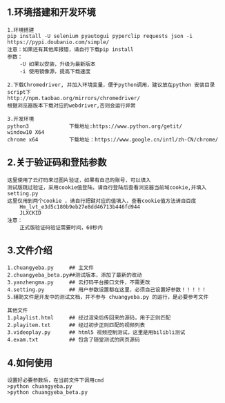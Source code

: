 ## 1.环境搭建和开发环境
	1.环境搭建
	pip install -U selenium pyautogui pyperclip requests json -i https://pypi.doubanio.com/simple/
	注意：如果还有其他库报错，请自行下载pip install 
	参数：
		-U 如果以安装，升级为最新版本
		-i 使用镜像源，提高下载速度
		
	2.下载Chromedriver, 并加入环境变量，便于python调用，建议放在python 安装目录script下
	http://npm.taobao.org/mirrors/chromedriver/
	根据浏览器版本下载对应的webdriver,否则会运行异常
	
	3.开发环境
	python3				下载地址:https://www.python.org/getit/
	window10 X64
	chrome x64    		下载地址：https://www.google.cn/intl/zh-CN/chrome/
	
## 2.关于验证码和登陆参数
	这里使用了云打码来过图片验证，如果有自己的账号，可以填入
	测试版跳过验证，采用cookie值登陆，请自行登陆后查看浏览器当前域cookie,并填入setting.py
	这里仅用到两个cookie ，请自行把键对应的值填入，查看cookie值方法请自百度
		Hm_lvt_e3d5c180b9eb27e8dd46713b446fd944
		JLXCKID
	注意：
		正式版验证码验证需要时间，60秒内
	
## 3.文件介绍
	1.chuangyeba.py		## 主文件
	2.chuangyeba_beta.py##测试版本，添加了最新的改动
	3.yanzhengma.py		## 云打码平台接口文件，不需更改
	4.setting.py		## 用户参数设置都在这里，必须自己设置好参数！！！！！
	5.辅助文件是开发中的测试文档，并不参与 chuangyeba.py 的运行，是必要参考文件
	
	其他文件
	1.playlist.html		## 经过渲染后传回来的源码，用于正则匹配
	2.playitem.txt		## 经过初步正则匹配的视频列表
	3.videoplay.py		## html5 视频控制测试，这里是用bilibli测试
	4.exam.txt			## 包含了随堂测试的网页源码


## 4.如何使用
	设置好必要参数后，在当前文件下调用cmd
	>python chuangyeba.py
	>python chuangyeba_beta.py